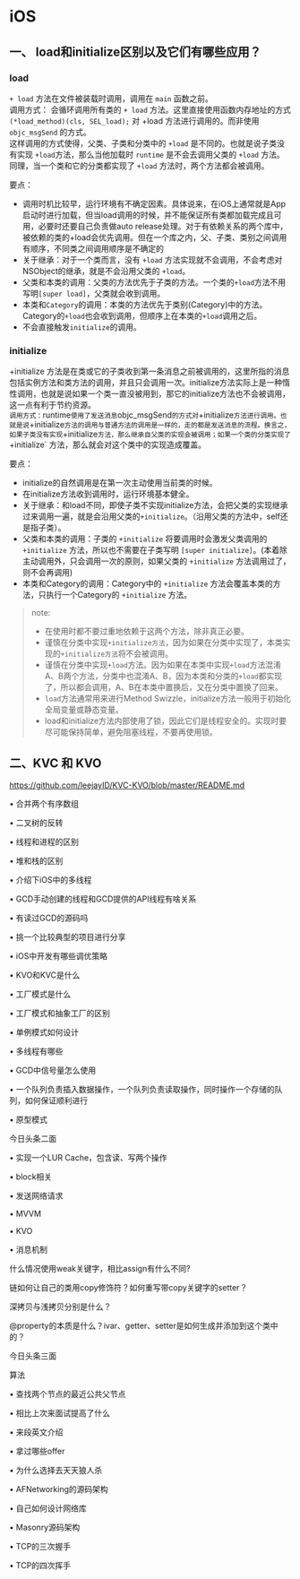 # iOS

## 一、 load和initialize区别以及它们有哪些应用？

### load
`+ load`  方法在文件被装载时调用，调用在 `main` 函数之前。<br>
调用方式： 会循环调用所有类的 `+ load` 方法。这里直接使用函数内存地址的方式 `(*load_method)(cls, SEL_load);` 对 +load 方法进行调用的。而非使用 `objc_msgSend` 的方式。<br>
这样调用的方式使得，父类、子类和分类中的 `+load` 是不同的。也就是说子类没有实现 `+load`方法，那么当他加载时 `runtime` 是不会去调用父类的 `+load` 方法。同理，当一个类和它的分类都实现了 `+load` 方法时，两个方法都会被调用。

要点：
- 调用时机比较早，运行环境有不确定因素。具体说来，在iOS上通常就是App启动时进行加载，但当load调用的时候，并不能保证所有类都加载完成且可用，必要时还要自己负责做auto release处理。对于有依赖关系的两个库中，被依赖的类的+load会优先调用。但在一个库之内，父、子类、类别之间调用有顺序，不同类之间调用顺序是不确定的
- 关于继承：对于一个类而言，没有 `+load` 方法实现就不会调用，不会考虑对NSObject的继承，就是不会沿用父类的 `+load`。
- 父类和本类的调用：父类的方法优先于子类的方法。一个类的`+load`方法不用写明`[super load]`，父类就会收到调用。
- 本类和`Category`的调用：本类的方法优先于类别(Category)中的方法。Category的`+load`也会收到调用，但顺序上在本类的`+load`调用之后。
- 不会直接触发`initialize`的调用。


### initialize
+initialize 方法是在类或它的子类收到第一条消息之前被调用的，这里所指的消息包括实例方法和类方法的调用，并且只会调用一次。initialize方法实际上是一种惰性调用，也就是说如果一个类一直没被用到，那它的initialize方法也不会被调用，这一点有利于节约资源。<br>`
调用方式：
`runtime` 使用了发送消息 `objc_msgSend` 的方式对 `+initialize` 方法进行调用。也就是说 `+initialize` 方法的调用与普通方法的调用是一样的，走的都是发送消息的流程。换言之，如果子类没有实现 `+initialize` 方法，那么继承自父类的实现会被调用；如果一个类的分类实现了 `+initialize` 方法，那么就会对这个类中的实现造成覆盖。<br>

要点：
- initialize的自然调用是在第一次主动使用当前类的时候。
- 在initialize方法收到调用时，运行环境基本健全。
- 关于继承：和load不同，即使子类不实现initialize方法，会把父类的实现继承过来调用一遍，就是会沿用父类的`+initialize`。（沿用父类的方法中，self还是指子类）。
- 父类和本类的调用：子类的 `+initialize` 将要调用时会激发父类调用的`+initialize` 方法，所以也不需要在子类写明 `[super initialize]`。(本着除主动调用外，只会调用一次的原则，如果父类的 `+initialize` 方法调用过了，则不会再调用)
- 本类和Category的调用：Category中的 `+initialize` 方法会覆盖本类的方法，只执行一个Category的 `+initialize` 方法。

> note:
> - 在使用时都不要过重地依赖于这两个方法，除非真正必要。
> - 谨慎在分类中实现`+initialize方法`，因为如果在分类中实现了，本类实现的`+initialize方法`将不会被调用。
> - 谨慎在分类中实现`+load`方法。因为如果在本类中实现`+load`方法混淆A、B两个方法，分类中也混淆A、B，因为本类和分类的`+load`都实现了，所以都会调用，A、B在本类中置换后，又在分类中置换了回来。
> - `load`方法通常用来进行Method Swizzle，initialize方法一般用于初始化全局变量或静态变量。
> - load和initialize方法内部使用了锁，因此它们是线程安全的。实现时要尽可能保持简单，避免阻塞线程，不要再使用锁。

## 二、KVC 和 KVO
https://github.com/leejayID/KVC-KVO/blob/master/README.md


• 合并两个有序数组

• 二叉树的反转

• 线程和进程的区别

• 堆和栈的区别

• 介绍下iOS中的多线程

• GCD手动创建的线程和GCD提供的API线程有啥关系

• 有读过GCD的源码吗

• 挑一个比较典型的项目进行分享

• iOS中开发有哪些调优策略

• KVO和KVC是什么

• 工厂模式是什么

• 工厂模式和抽象工厂的区别

• 单例模式如何设计

• 多线程有哪些

• GCD中信号量怎么使用

• 一个队列负责插入数据操作，一个队列负责读取操作，同时操作一个存储的队列，如何保证顺利进行

• 原型模式


今日头条二面

• 实现一个LUR Cache，包含读、写两个操作

• block相关

• 发送网络请求

• MVVM

• KVO

• 消息机制

什么情况使用weak关键字，相比assign有什么不同?

链如何让自己的类用copy修饰符？如何重写带copy关键字的setter？

深拷贝与浅拷贝分别是什么？

@property的本质是什么？ivar、getter、setter是如何生成并添加到这个类中的？


今日头条三面

算法

• 查找两个节点的最近公共父节点

• 相比上次来面试提高了什么

• 来段英文介绍

• 拿过哪些offer

• 为什么选择去天天狼人杀

• AFNetworking的源码架构

• 自己如何设计网络库

• Masonry源码架构

• TCP的三次握手

• TCP的四次挥手
